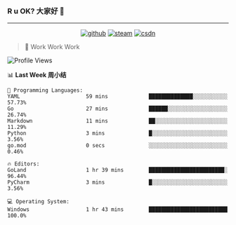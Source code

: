 ### R u OK? 大家好 👋

___

<p align="center">
  <a href="https://bigkjp97.github.io/"><img src="https://img.shields.io/badge/-GitPage-lightgrey" alt="github"></a>
  <a href="https://steamcommunity.com/id/bigkjp/"><img src="https://img.shields.io/badge/-Steam-black" alt="steam"></a>
  <a href="https://blog.csdn.net/qq_38986088"><img src="https://img.shields.io/badge/CSDN-cf000e" alt="csdn"></a>
</p>

> 🧟 Work Work Work

<!--START_SECTION:kjp readme-->
![Profile Views](http://img.shields.io/badge/Mi%20Amigos%E2%99%82%EF%B8%8F-1-ff69b4)

📊 **Last Week 周小结** 

```text
💬 Programming Languages: 
YAML                     59 mins             ██████████████░░░░░░░░░░░   57.73% 
Go                       27 mins             ██████░░░░░░░░░░░░░░░░░░░   26.74% 
Markdown                 11 mins             ██░░░░░░░░░░░░░░░░░░░░░░░   11.29% 
Python                   3 mins              █░░░░░░░░░░░░░░░░░░░░░░░░   3.56% 
go.mod                   0 secs              ░░░░░░░░░░░░░░░░░░░░░░░░░   0.46%

🔥 Editors: 
GoLand                   1 hr 39 mins        ████████████████████████░   96.44% 
PyCharm                  3 mins              █░░░░░░░░░░░░░░░░░░░░░░░░   3.56%

💻 Operating System: 
Windows                  1 hr 43 mins        █████████████████████████   100.0%

```


<!--END_SECTION:kjp readme-->

<!--
**bigkjp97/bigkjp97** is a ✨ _special_ ✨ repository because its `README.md` (this file) appears on your GitHub profile.

Here are some ideas to get you started:

- 🔭 I’m currently working on ...
- 🌱 I’m currently learning ...
- 👯 I’m looking to collaborate on ...
- 🤔 I’m looking for help with ...
- 💬 Ask me about ...
- 📫 How to reach me: ...
- 😄 Pronouns: ...
- ⚡ Fun fact: ... -->
